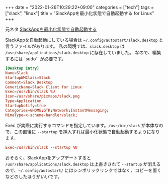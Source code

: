 +++
date = "2022-01-26T10:29:22+09:00"
categories = ["tech"]
tags = ["slack", "linux"]
title = "SlackAppを最小化状態で自動起動する for Linux"
+++

元ネタ
[SlackAppを最小化状態で自動起動する](https://bre.is/tEgwhUeT) 


SlackAppを自動起動にしている場合は `~/.config/autostart/slack.desktop` と言うファイルがあります。 私の環境では、`slack.desktop` は `/usr/share/applications/slack.desktop` に存在していました。 なので、編集するには `sudo`` が必要です。

```conf
[Desktop Entry]
Name=Slack
StartupWMClass=Slack
Comment=Slack Desktop
GenericName=Slack Client for Linux
Exec=/usr/bin/slack %U
Icon=/usr/share/pixmaps/slack.png
Type=Application
StartupNotify=true
Categories=GNOME;GTK;Network;InstantMessaging;
MimeType=x-scheme-handler/slack;
```

Exec が実際に実行するコマンドを指定しています。`/usr/bin/slack` が本体なので、この直後に `--startup` を挿入すれば最小化状態で自動起動するようになります。

```conf
Exec=/usr/bin/slack --startup %U
```
おそらく、SlackAppをアップデートすると `/usr/share/applications/slack.desktop` は上書きされて `--startup` が消えるので、`~/.config/autostart/` にはシンボリックリンクではなく、コピーを置くなどのしたほうがいいです。
